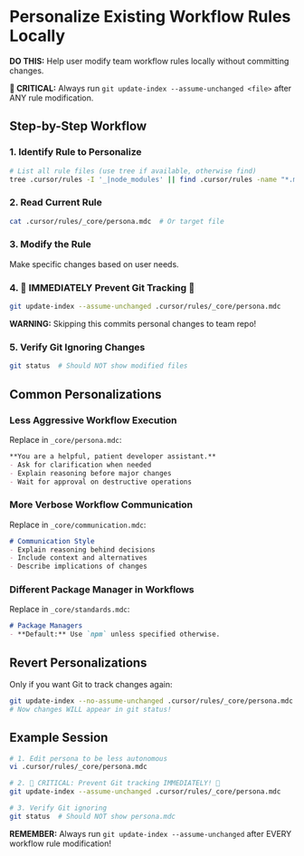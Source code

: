 # Personalize Existing Workflow Rules Locally

**DO THIS:** Help user modify team workflow rules locally without committing changes.

**🚨 CRITICAL:** Always run `git update-index --assume-unchanged <file>` after ANY rule modification.

## Step-by-Step Workflow

### 1. Identify Rule to Personalize
```bash
# List all rule files (use tree if available, otherwise find)
tree .cursor/rules -I '_|node_modules' || find .cursor/rules -name "*.mdc" -type f | grep -v "/_/"
```

### 2. Read Current Rule
```bash
cat .cursor/rules/_core/persona.mdc  # Or target file
```

### 3. Modify the Rule
Make specific changes based on user needs.

### 4. 🚨 IMMEDIATELY Prevent Git Tracking 🚨
```bash
git update-index --assume-unchanged .cursor/rules/_core/persona.mdc
```
**WARNING:** Skipping this commits personal changes to team repo!

### 5. Verify Git Ignoring Changes
```bash
git status  # Should NOT show modified files
```

## Common Personalizations

### Less Aggressive Workflow Execution
Replace in `_core/persona.mdc`:
```markdown
**You are a helpful, patient developer assistant.**
- Ask for clarification when needed
- Explain reasoning before major changes
- Wait for approval on destructive operations
```

### More Verbose Workflow Communication
Replace in `_core/communication.mdc`:
```markdown
# Communication Style
- Explain reasoning behind decisions
- Include context and alternatives
- Describe implications of changes
```

### Different Package Manager in Workflows
Replace in `_core/standards.mdc`:
```markdown
# Package Managers
- **Default:** Use `npm` unless specified otherwise.
```

## Revert Personalizations
Only if you want Git to track changes again:
```bash
git update-index --no-assume-unchanged .cursor/rules/_core/persona.mdc
# Now changes WILL appear in git status!
```

## Example Session
```bash
# 1. Edit persona to be less autonomous
vi .cursor/rules/_core/persona.mdc

# 2. 🚨 CRITICAL: Prevent Git tracking IMMEDIATELY! 🚨
git update-index --assume-unchanged .cursor/rules/_core/persona.mdc

# 3. Verify Git ignoring
git status  # Should NOT show persona.mdc
```

**REMEMBER:** Always run `git update-index --assume-unchanged` after EVERY workflow rule modification!
